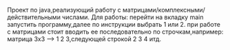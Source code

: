 Проект по java,реализующий работу с матрицами/комплексными/действительными числами.
Для работы: перейти на вкладку main запустить программу,далее по инструкции выбрать 1 или 2.
при работе с матрицами стоит вводить ее последовательно по строчкам,например:
матрица 3х3 --> 1 2 3,следующей строкой 2 3 4 итд.

